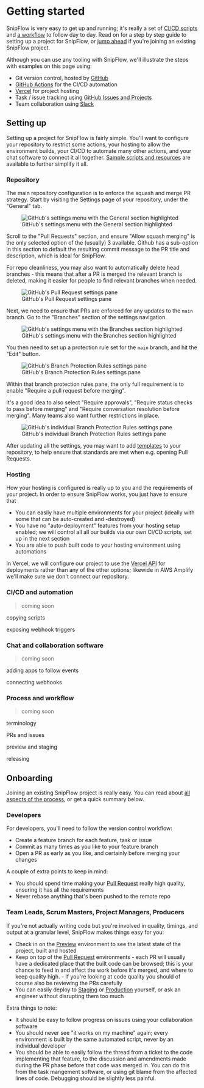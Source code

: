# Getting started

SnipFlow is very easy to get up and running; it's really a set of [CI/CD scripts](./resources.md#cicd-scripts) and [a workflow](./how-it-works.md) to follow day to day. Read on for a step by step guide to setting up a project for SnipFlow, or [jump ahead](#onboarding) if you're joining an existing SnipFlow project.

Although you can use any tooling with SnipFlow, we'll illustrate the steps with examples on this page using:

- Git version control, hosted by [GitHub](https://github.com)
- [GitHub Actions](https://github.com/features/actions) for the CI/CD automation
- [Vercel](https://vercel.com) for project hosting
- Task / issue tracking using [GitHub Issues and Projects](https://github.com/features/issues)
- Team collaboration using [Slack](https://slack.com/)

## Setting up

Setting up a project for SnipFlow is fairly simple. You'll want to configure your repository to restrict some actions, your hosting to allow the environment builds, your CI/CD to automate many other actions, and your chat software to connect it all together. [Sample scripts and resources](./resources.md) are available to further simplify it all.

### Repository

The main repository configuration is to enforce the squash and merge PR strategy. Start by visiting the Settings page of your repository, under the "General" tab.

<figure>
    <img src="./assets/images/gh-settings-nav-general-dark.png" alt="GitHub's settings menu with the General section highlighted" class="narrow" />
    <figcaption>GitHub's settings menu with the General section highlighted</figcaption>
</figure>

Scroll to the "Pull Requests" section, and ensure "Allow squash merging" is the only selected option of the (usually) 3 available. Github has a sub-option in this section to default the resulting commit message to the PR title and description, which is ideal for SnipFlow.

For repo cleanliness, you may also want to automatically delete head branches - this means that after a PR is merged the relevant branch is deleted, making it easier for people to find relevant branches when needed.

<figure>
    <img src="./assets/images/gh-settings-prs-dark.png" alt="GitHub's Pull Request settings pane" />
    <figcaption>GitHub's Pull Request settings pane</figcaption>
</figure>

Next, we need to ensure that PRs are enforced for any updates to the `main` branch. Go to the "Branches" section of the settings navigation.

<figure>
    <img src="./assets/images/gh-settings-nav-branches-dark.png" alt="GitHub's settings menu with the Branches section highlighted" class="narrow" />
    <figcaption>GitHub's settings menu with the Branches section highlighted</figcaption>
</figure>

You then need to set up a protection rule set for the `main` branch, and hit the "Edit" button.

<figure>
    <img src="./assets/images/gh-settings-branchprotectionrules-dark.png" alt="GitHub's Branch Protection Rules settings pane" />
    <figcaption>GitHub's Branch Protection Rules settings pane</figcaption>
</figure>

Within that branch protection rules pane, the only full requirement is to enable "Require a pull request before merging".

It's a good idea to also select "Require approvals", "Require status checks to pass before merging" and "Require conversation resolution before merging". Many teams also want further restrictions in place.

<figure>
    <img src="./assets/images/gh-settings-branchprotectionrules-detail-dark.png" alt="GitHub's individual Branch Protection Rules settings pane" />
    <figcaption>GitHub's individual Branch Protection Rules settings pane</figcaption>
</figure>

After updating all the settings, you may want to add [templates](./resources.md#samples-and-resources) to your repository, to help ensure that standards are met when e.g. opening Pull Requests.

### Hosting

How your hosting is configured is really up to you and the requirements of your project. In order to ensure SnipFlow works, you just have to ensure that

- You can easily have multiple environments for your project (ideally with some that can be auto-created and -destroyed)
- You have no "auto-deployment" features from your hosting setup enabled; we will control all all our builds via our own CI/CD scripts, set up in the next section
- You are able to push built code to your hosting environment using automations

In Vercel, we will configure our project to use the [Vercel API](https://vercel.com/docs/rest-api#endpoints/deployments/create-a-new-deployment) for deployments rather than any of the other options; likewide in AWS Amplify we'll make sure we don't connect our repository.

### CI/CD and automation

> coming soon

copying scripts

exposing webhook triggers

### Chat and collaboration software

> coming soon

adding apps to follow events

connecting webhooks

### Process and workflow

> coming soon

terminology

PRs and issues

preview and staging

releasing

## Onboarding

Joining an existing SnipFlow project is really easy. You can read about [all aspects of the process](./how-it-works.md), or get a quick summary below.

### Developers

For developers, you'll need to follow the version control workflow:

- Create a feature branch for each feature, task or issue
- Commit as many times as you like to your feature branch
- Open a PR as early as you like, and certainly before merging your changes

A couple of extra points to keep in mind:

- You should spend time making your [Pull Request](./how-it-works.md#pull-requests) really high quality, ensuring it has all the requirements
- Never rebase anything that's been pushed to the remote repo

### Team Leads, Scrum Masters, Project Managers, Producers

If you're not actually writing code but you're involved in quality, timings, and output at a granular level, SnipFlow makes things easy for you:

- Check in on the [Preview](./how-it-works.md#preview) environment to see the latest state of the project, built and hosted
- Keep on top of the [Pull Request](./how-it-works.md#pr) environments - each PR will usually have a dedicated place that the built code can be browsed; this is your chance to feed in and affect the work before it's merged, and where to keep quality high. - If you're looking at code quality you should of course also be reviewing the PRs carefully
- You can easily deploy to [Staging](./how-it-works.md#staging) or [Production](./how-it-works.md#production) yourself, or ask an engineer without disrupting them too much

Extra things to note:

- It should be easy to follow progress on issues using your collaboration software
- You should never see "it works on my machine" again; every environment is built by the same automated script, never by an individual developer
- You should be able to easily follow the thread from a ticket to the code implementing that feature, to the discussion and amendments made during the PR phase before that code was merged in. You can do this from the task mangement software, or using git blame from the affected lines of code. Debugging should be slightly less painful.
